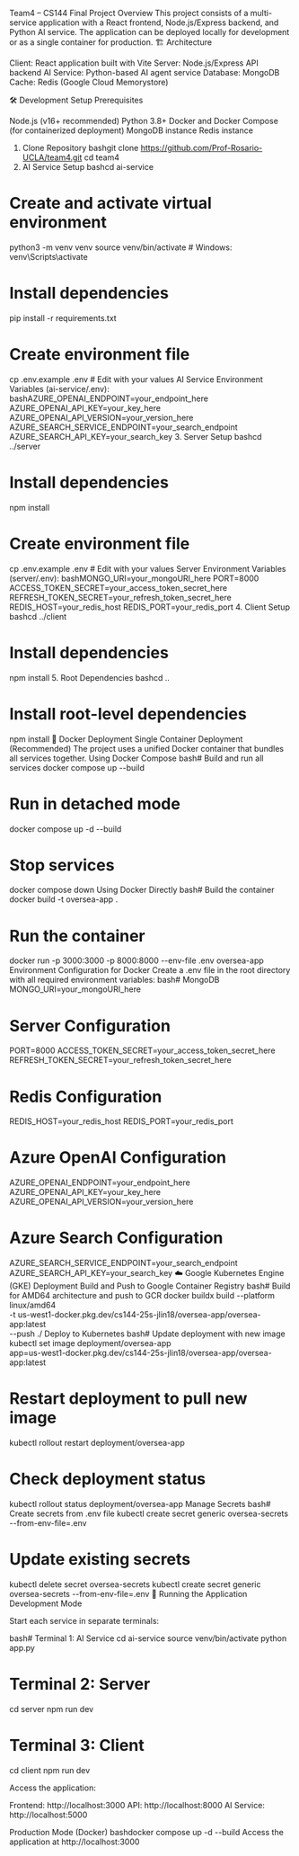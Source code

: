 Team4 – CS144 Final Project
Overview
This project consists of a multi-service application with a React frontend, Node.js/Express backend, and Python AI service. The application can be deployed locally for development or as a single container for production.
🏗️ Architecture

Client: React application built with Vite
Server: Node.js/Express API backend
AI Service: Python-based AI agent service
Database: MongoDB
Cache: Redis (Google Cloud Memorystore)

🛠️ Development Setup
Prerequisites

Node.js (v16+ recommended)
Python 3.8+
Docker and Docker Compose (for containerized deployment)
MongoDB instance
Redis instance

1. Clone Repository
bashgit clone https://github.com/Prof-Rosario-UCLA/team4.git
cd team4
2. AI Service Setup
bashcd ai-service

# Create and activate virtual environment
python3 -m venv venv
source venv/bin/activate  # Windows: venv\Scripts\activate

# Install dependencies
pip install -r requirements.txt

# Create environment file
cp .env.example .env  # Edit with your values
AI Service Environment Variables (ai-service/.env):
bashAZURE_OPENAI_ENDPOINT=your_endpoint_here
AZURE_OPENAI_API_KEY=your_key_here
AZURE_OPENAI_API_VERSION=your_version_here
AZURE_SEARCH_SERVICE_ENDPOINT=your_search_endpoint
AZURE_SEARCH_API_KEY=your_search_key
3. Server Setup
bashcd ../server

# Install dependencies
npm install

# Create environment file
cp .env.example .env  # Edit with your values
Server Environment Variables (server/.env):
bashMONGO_URI=your_mongoURI_here
PORT=8000
ACCESS_TOKEN_SECRET=your_access_token_secret_here
REFRESH_TOKEN_SECRET=your_refresh_token_secret_here
REDIS_HOST=your_redis_host
REDIS_PORT=your_redis_port
4. Client Setup
bashcd ../client

# Install dependencies
npm install
5. Root Dependencies
bashcd ..

# Install root-level dependencies
npm install
🐳 Docker Deployment
Single Container Deployment (Recommended)
The project uses a unified Docker container that bundles all services together.
Using Docker Compose
bash# Build and run all services
docker compose up --build

# Run in detached mode
docker compose up -d --build

# Stop services
docker compose down
Using Docker Directly
bash# Build the container
docker build -t oversea-app .

# Run the container
docker run -p 3000:3000 -p 8000:8000 --env-file .env oversea-app
Environment Configuration for Docker
Create a .env file in the root directory with all required environment variables:
bash# MongoDB
MONGO_URI=your_mongoURI_here

# Server Configuration
PORT=8000
ACCESS_TOKEN_SECRET=your_access_token_secret_here
REFRESH_TOKEN_SECRET=your_refresh_token_secret_here

# Redis Configuration
REDIS_HOST=your_redis_host
REDIS_PORT=your_redis_port

# Azure OpenAI Configuration
AZURE_OPENAI_ENDPOINT=your_endpoint_here
AZURE_OPENAI_API_KEY=your_key_here
AZURE_OPENAI_API_VERSION=your_version_here

# Azure Search Configuration
AZURE_SEARCH_SERVICE_ENDPOINT=your_search_endpoint
AZURE_SEARCH_API_KEY=your_search_key
☁️ Google Kubernetes Engine (GKE) Deployment
Build and Push to Google Container Registry
bash# Build for AMD64 architecture and push to GCR
docker buildx build --platform linux/amd64 \
  -t us-west1-docker.pkg.dev/cs144-25s-jlin18/oversea-app/oversea-app:latest \
  --push ./
Deploy to Kubernetes
bash# Update deployment with new image
kubectl set image deployment/oversea-app \
  app=us-west1-docker.pkg.dev/cs144-25s-jlin18/oversea-app/oversea-app:latest

# Restart deployment to pull new image
kubectl rollout restart deployment/oversea-app

# Check deployment status
kubectl rollout status deployment/oversea-app
Manage Secrets
bash# Create secrets from .env file
kubectl create secret generic oversea-secrets --from-env-file=.env

# Update existing secrets
kubectl delete secret oversea-secrets
kubectl create secret generic oversea-secrets --from-env-file=.env
🚀 Running the Application
Development Mode

Start each service in separate terminals:

bash# Terminal 1: AI Service
cd ai-service
source venv/bin/activate
python app.py

# Terminal 2: Server
cd server
npm run dev

# Terminal 3: Client
cd client
npm run dev

Access the application:

Frontend: http://localhost:3000
API: http://localhost:8000
AI Service: http://localhost:5000



Production Mode (Docker)
bashdocker compose up -d --build
Access the application at http://localhost:3000

